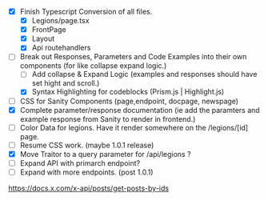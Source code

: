 - [x] Finish Typescript Conversion of all files.
    - [x] Legions/page.tsx
    - [x] FrontPage
    - [x] Layout
    - [x] Api routehandlers
- [ ] Break out Responses, Parameters and Code Examples into their own components (for like collapse expand logic.)
    - [ ] Add collapse & Expand Logic (examples and responses should have set hight and scroll.)
    - [x] Syntax Highlighting for codeblocks (Prism.js | Highlight.js)
- [ ] CSS for Sanity Components (page,endpoint, docpage, newspage)
- [x] Complete parameter/response documentation (ie add the paramters and example response from Sanity to render in frontend.)
- [ ] Color Data for legions. Have it render somewhere on the /legions/[id] page.
- [ ] Resume CSS work. (maybe 1.0.1 release)
- [x] Move Traitor to a query parameter for /api/legions ?
- [ ] Expand API with primarch endpoint?
- [ ] Expand with more endpoints. (post 1.0.1)

https://docs.x.com/x-api/posts/get-posts-by-ids
